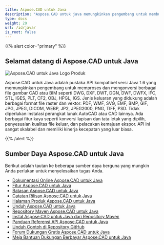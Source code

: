 ```yaml
---
title: Aspose.CAD untuk Java
description: "Aspose.CAD untuk java memungkinkan pengembang untuk membuka, membaca, dan memproses format file AutoCAD DWG, DXF, DWT, dan format file CAD serta BIM lainnya, seperti: DGN, DWF, DWFX, IFC, STL, IGES, PLT, CF2, OBJ, HPGL, IGS."
type: docs
weight: 20
url: /id/java/
is_root: false
---
```


{{% alert color="primary" %}}

## **Selamat datang di Aspose.CAD untuk Java**

![Aspose.CAD untuk Java Logo Produk](/cad/_assets/home_2.png)

Aspose.CAD untuk Java adalah pustaka API kompatibel versi Java 1.6 yang memungkinkan pengembang untuk memproses dan mengonversi berbagai file gambar CAD atau BIM seperti DWG, DXF, DWT, DGN, DWF, DWFX, IFC, STL, IGES, PLT, CF2, OBJ, HPGL, IGS. Jenis keluaran yang didukung adalah berbagai format file raster dan vektor: PDF, WMF, SVG, EMF, BMP, GIF, JPG, JPEG, DICOM, WEBP, JP2, JPEG2000, PNG, TIFF, PSD. Tidak diperlukan instalasi perangkat lunak AutoCAD atau CAD lainnya.
Ada berbagai fitur kaya seperti konversi lapisan dan tata letak yang dipilih, penyesuaian kualitas file keluar, dan pelacakan kemajuan ekspor. API ini sangat skalabel dan memiliki kinerja kecepatan yang luar biasa.

{{% /alert %}}

## **Sumber Daya Aspose.CAD untuk Java**

Berikut adalah tautan ke beberapa sumber daya berguna yang mungkin Anda perlukan untuk menyelesaikan tugas Anda.

- [Dokumentasi Online Aspose.CAD untuk Java](/id/cad/java/)
- [Fitur Aspose.CAD untuk Java](/id/cad/java/product-overview/#advanced-api-features)
- [Batasan Aspose.CAD untuk Java](/id/cad/java/product-overview/#not-yet-supported)
- [Catatan Rilisan Aspose.CAD untuk Java](https://releases.aspose.com/cad/java/release-notes/)
- [Halaman Produk Aspose.CAD untuk Java](https://products.aspose.com/cad/java/)
- [Unduh Aspose.CAD untuk Java](https://releases.aspose.com/cad/java/)
- [Repository Maven Aspose.CAD untuk Java](https://releases.aspose.com/java/repo/com/aspose/aspose-cad/)
- [Instal Aspose.CAD untuk Java dari Repository Maven](/id/cad/java/installation/)
- [Panduan Referensi API Aspose.CAD untuk Java](https://reference.aspose.com/cad/java)
- [Unduh Contoh di Repository GitHub](https://github.com/aspose-cad/Aspose.CAD-for-Java)
- [Forum Dukungan Gratis Aspose.CAD untuk Java](https://forum.aspose.com/c/cad/19)
- [Meja Bantuan Dukungan Berbayar Aspose.CAD untuk Java](https://helpdesk.aspose.com/)
